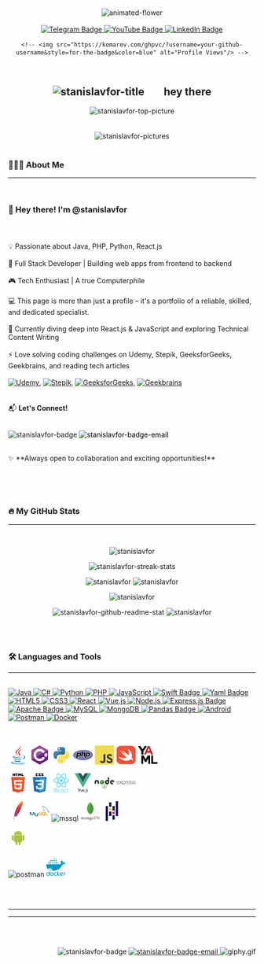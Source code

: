 <br><br><br>
<div id="header" align="center">
<img src="https://i.ibb.co/jZ5kZTkd/animated-flower-very-slow.gif" width="150" alt="animated-flower"/>
</div>
<br>
<div id="badges" align="center">
  <div>
    <a href="https://t.me/forstanislavfor" target="_blank">
      <img src="https://img.shields.io/badge/Telegram-blue?style=for-the-badge&logo=telegram&logoColor=white" alt="Telegram Badge"/>
    </a>
    <a href="https://www.youtube.com/@stanislavfor-4u" target="_blank">
      <img src="https://img.shields.io/badge/YouTube-red?style=for-the-badge&logo=youtube&logoColor=white" alt="YouTube Badge"/>
    </a>
    <a href="https://www.linkedin.com/in/stanislav-skorodumov-5516a0178/" target="_blank">
      <img src="https://img.shields.io/badge/LinkedIn-blue?style=for-the-badge&logo=linkedin&logoColor=white" alt="LinkedIn Badge"/>
    </a>
    
    
    <!-- <img src="https://komarev.com/ghpvc/?username=your-github-username&style=for-the-badge&color=blue" alt="Profile Views"/> -->
  </div>

</div>
<br>
<div align="center">
<div id="title"> <h2><img src="https://media.giphy.com/media/hvRJCLFzcasrR4ia7z/giphy.gif" width="35" alt="stanislavfor-title" /> &nbsp;&nbsp;&nbsp;&nbsp;&nbsp;&nbsp; hey there  </h2></div>
<div id="top-picture"><img src="https://media.giphy.com/media/dWesBcTLavkZuG35MI/giphy.gif" width="600" height="300" alt="stanislavfor-top-picture" /></div><br><br>  
<div id="pictures"><img src="https://github-profile-trophy.vercel.app/?username=stanislavfor" alt="stanislavfor-pictures" /></div>  
</div>
<br>

###  👨🏻‍💻 About Me
<hr><br>

### 👋 Hey there! I'm @stanislavfor <br><br><br>
💡 Passionate about Java, PHP, Python, React.js <br><br>
🔧 Full Stack Developer | Building web apps from frontend to backend <br><br>
🎮 Tech Enthusiast | A true Computerphile <br><br>
💻 This page is more than just a profile – it's a portfolio of a reliable, skilled, and dedicated specialist. <br><br>
🚀 Currently diving deep into React.js & JavaScript and exploring Technical Content Writing <br><br>
⚡ Love solving coding challenges on Udemy, Stepik, GeeksforGeeks, Geekbrains, and reading tech articles <br><br>
[![Udemy](https://img.shields.io/badge/Udemy-black?style=flat)](https://udemy.com/), [![Stepik](https://img.shields.io/badge/Stepik-black?style=flat)](https://stepik.org/), [![GeeksforGeeks](https://img.shields.io/badge/GeeksforGeeks-black?style=flat)](https://www.geeksforgeeks.org/), [![Geekbrains](https://img.shields.io/badge/Geekbrains-black?style=flat)](https://gb.ru/)
<br><br><br>
📬 **Let's Connect!** <br><br>
<p>
    <img src="https://img.shields.io/badge/Contact%20me%20via:-white" width="180" height="30" alt="stanislavfor-badge" />
    <a href="mailto:stasposter@ya.ru" style="color: black; text-decoration: none;">
        <img src="https://img.shields.io/badge/Email-stasposter@ya.ru-blue?logoColor=white" width="250" height="30" alt="stanislavfor-badge-email" />
    </a>  
</p>
<br>
✨ **Always open to collaboration and exciting opportunities!** <br><br>

<br><br>

### 🔥 My GitHub Stats
<hr><br>

<div id="stats" align="center">  
  <p><img src="https://github-readme-stats.vercel.app/api?username=stanislavfor&show_icons=true&locale=en&theme=dark" alt="stanislavfor" /></p>   
  <p><img src="https://streak-stats.demolab.com/?user=stanislavfor&theme=dark" alt="stanislavfor-streak-stats" /></p>
  <p><img src="https://github-profile-summary-cards.vercel.app/api/cards/most-commit-language?username=stanislavfor&theme=dark" alt="stanislavfor" />
    <img src="https://github-profile-summary-cards.vercel.app/api/cards/repos-per-language?username=stanislavfor&theme=dark" alt="stanislavfor" /></p>
  <p><img src="https://github-readme-activity-graph.vercel.app/graph?username=stanislavfor&theme=react" alt="stanislavfor" /></p> <!-- (https://github.com/ashutosh00710/github-readme-activity-graph) -->
  <p><img src="https://github-readme-stats.vercel.app/api/top-langs/?username=stanislavfor&layout=compact&theme=vision-friendly-dark" alt="stanislavfor-github-readme-stat" />  <img src="https://github-profile-summary-cards.vercel.app/api/cards/productive-time?username=stanislavfor&theme=dark" alt="stanislavfor" /></p>
</div>

<br><br>

###   🛠️ Languages and Tools
<hr><br>

<div align="left">
    <a href="https://www.java.com" target="_blank">
      <img src="https://img.shields.io/badge/Java-black?style=for-the-badge&logo=openjdk&logoColor=white" alt="Java"/>
    </a>
    <a href="https://www.w3schools.com/cs/" target="_blank">
      <img src="https://img.shields.io/badge/C%23-black?style=for-the-badge&logo=csharp&logoColor=white" alt="C#"/>
    </a>
    <a href="https://www.python.org" target="_blank">
      <img src="https://img.shields.io/badge/Python-black?style=for-the-badge&logo=python&logoColor=white" alt="Python"/>
    </a>
    <a href="https://www.php.net" target="_blank">
      <img src="https://img.shields.io/badge/PHP-black?style=for-the-badge&logo=php&logoColor=white" alt="PHP"/>
    </a>
    <a href="https://developer.mozilla.org/en-US/docs/Web/JavaScript" target="_blank">
      <img src="https://img.shields.io/badge/JavaScript-black?style=for-the-badge&logo=javascript&logoColor=white" alt="JavaScript"/>
    </a>
    <a href="https://www.swift.org/" target="_blank">
      <img src="https://img.shields.io/badge/Swift-black?style=for-the-badge&logo=swift&logoColor=white" alt="Swift Badge"/>
    </a>
    <a href="https://www.linode.com/docs/guides/yaml-reference/" target="_blank">
      <img src="https://img.shields.io/badge/Yaml-black?style=for-the-badge&logo=yaml&logoColor=white" alt="Yaml Badge"/>
    </a>
    <a href="https://www.w3.org/html/" target="_blank">
      <img src="https://img.shields.io/badge/HTML5-black?style=for-the-badge&logo=html5&logoColor=white" alt="HTML5"/>
    </a>
    <a href="https://www.w3schools.com/css/" target="_blank">
      <img src="https://img.shields.io/badge/CSS3-black?style=for-the-badge&logo=css3&logoColor=white" alt="CSS3"/>
    </a>
    <a href="https://reactjs.org/" target="_blank">
      <img src="https://img.shields.io/badge/React-black?style=for-the-badge&logo=react&logoColor=white" alt="React"/>
    </a>
    <a href="https://vuejs.org/" target="_blank">
      <img src="https://img.shields.io/badge/Vue.js-black?style=for-the-badge&logo=vue.js&logoColor=white" alt="Vue.js"/>
    </a>
    <a href="https://nodejs.org" target="_blank">
      <img src="https://img.shields.io/badge/Node.js-black?style=for-the-badge&logo=node.js&logoColor=white" alt="Node.js"/>
    </a>
    <a href="https://expressjs.com" target="_blank">
      <img src="https://img.shields.io/badge/Express.js-black?style=for-the-badge&logo=express&logoColor=white" alt="Express.js Badge"/>
    </a>
    <a href="https://www.apache.org/" target="_blank">
      <img src="https://img.shields.io/badge/Apache-black?style=for-the-badge&logo=apache&logoColor=white" alt="Apache Badge"/>
    </a>
    <a href="https://www.mysql.com/" target="_blank">
      <img src="https://img.shields.io/badge/MySQL-black?style=for-the-badge&logo=mysql&logoColor=white" alt="MySQL"/>
    </a>
    <a href="https://www.mongodb.com/" target="_blank">
      <img src="https://img.shields.io/badge/MongoDB-black?style=for-the-badge&logo=mongodb&logoColor=white" alt="MongoDB"/>
    </a>
    <a href="https://pandas.pydata.org/" target="_blank">
      <img src="https://img.shields.io/badge/Pandas-black?style=for-the-badge&logo=pandas&logoColor=white" alt="Pandas Badge"/>
    </a>
    <a href="https://developer.android.com" target="_blank">
      <img src="https://img.shields.io/badge/Android-black?style=for-the-badge&logo=android&logoColor=white" alt="Android"/>
    </a>
    <a href="https://postman.com" target="_blank">
      <img src="https://img.shields.io/badge/Postman-black?style=for-the-badge&logo=postman&logoColor=white" alt="Postman"/>
    </a>
    <a href="https://www.docker.com/" target="_blank">
      <img src="https://img.shields.io/badge/Docker-black?style=for-the-badge&logo=docker&logoColor=white" alt="Docker"/>
    </a>
  </div>
<br><br>

<p align="left">     
        <img src="https://raw.githubusercontent.com/devicons/devicon/master/icons/java/java-original.svg" alt="java" width="40" height="40"/>    
        <img src="https://raw.githubusercontent.com/devicons/devicon/master/icons/csharp/csharp-original.svg" alt="csharp" width="40" height="40"/>    
        <img src="https://raw.githubusercontent.com/devicons/devicon/master/icons/python/python-original.svg" alt="python" width="40" height="40"/>   
        <img src="https://raw.githubusercontent.com/devicons/devicon/master/icons/php/php-original.svg" alt="php" width="40" height="40"/>    
        <img src="https://raw.githubusercontent.com/devicons/devicon/master/icons/javascript/javascript-original.svg" alt="javascript" width="40" height="40"/>    
        <img src="https://raw.githubusercontent.com/devicons/devicon/ca28c779441053191ff11710fe24a9e6c23690d6/icons/swift/swift-original.svg" alt="swift" width="40" height="40"/>   
        <img src="https://raw.githubusercontent.com/devicons/devicon/ca28c779441053191ff11710fe24a9e6c23690d6/icons/yaml/yaml-original.svg" alt="yaml" width="40" height="40"/>   
</p>
<p align="left">    
        <img src="https://raw.githubusercontent.com/devicons/devicon/master/icons/html5/html5-original-wordmark.svg" alt="html5" width="40" height="40"/>   
        <img src="https://raw.githubusercontent.com/devicons/devicon/master/icons/css3/css3-original-wordmark.svg" alt="css3" width="40" height="40"/>    
        <img src="https://raw.githubusercontent.com/devicons/devicon/master/icons/react/react-original-wordmark.svg" alt="react" width="40" height="40"/>    
        <img src="https://raw.githubusercontent.com/devicons/devicon/master/icons/vuejs/vuejs-original-wordmark.svg" alt="vuejs" width="40" height="40"/>    
        <img src="https://raw.githubusercontent.com/devicons/devicon/master/icons/nodejs/nodejs-original-wordmark.svg" alt="nodejs" width="40" height="40"/>   
        <img src="https://raw.githubusercontent.com/devicons/devicon/master/icons/express/express-original-wordmark.svg" alt="express" width="40" height="40"/>    
</p>
<p align="left">    
        <img src="https://raw.githubusercontent.com/devicons/devicon/ca28c779441053191ff11710fe24a9e6c23690d6/icons/apache/apache-original.svg" alt="apache" width="40" height="40"/>    
        <img src="https://raw.githubusercontent.com/devicons/devicon/master/icons/mysql/mysql-original-wordmark.svg" alt="mysql" width="40" height="40"/>    
        <img src="https://www.svgrepo.com/show/303229/microsoft-sql-server-logo.svg" alt="mssql" width="40" height="40"/>    
        <img src="https://raw.githubusercontent.com/devicons/devicon/master/icons/mongodb/mongodb-original-wordmark.svg" alt="mongodb" width="40" height="40"/>    
        <img src="https://raw.githubusercontent.com/devicons/devicon/2ae2a900d2f041da66e950e4d48052658d850630/icons/pandas/pandas-original.svg" alt="pandas" width="40" height="40"/>    
</p>
<p align="left">    
        <img src="https://raw.githubusercontent.com/devicons/devicon/master/icons/android/android-original-wordmark.svg" alt="android" width="40" height="40"/>    
</p>
<p align="left">    
        <img src="https://www.vectorlogo.zone/logos/getpostman/getpostman-icon.svg" alt="postman" width="40" height="40"/>      
        <img src="https://raw.githubusercontent.com/devicons/devicon/ca28c779441053191ff11710fe24a9e6c23690d6/icons/docker/docker-plain-wordmark.svg" alt="docker" width="40" height="40"/>  
</p>


<br><br><hr><hr><br><br>

<p align="right">
    <img src="https://img.shields.io/badge/For%20any%20questions%2C%20reach%20me%20at-black?style=flat" width="320" height="21" alt="stanislavfor-badge" />
    <a href="mailto:stasposter@ya.ru">
        <img src="https://img.shields.io/badge/Email-stasposter@ya.ru-blue?style=flat&logo=gmail&logoColor=white" width="280" height="21" alt="stanislavfor-badge-email" />
    </a>
    <img src="https://media.giphy.com/media/WUlplcMpOCEmTGBtBW/giphy.gif" width="30" alt="giphy.gif" />
</p>


<br><br>
